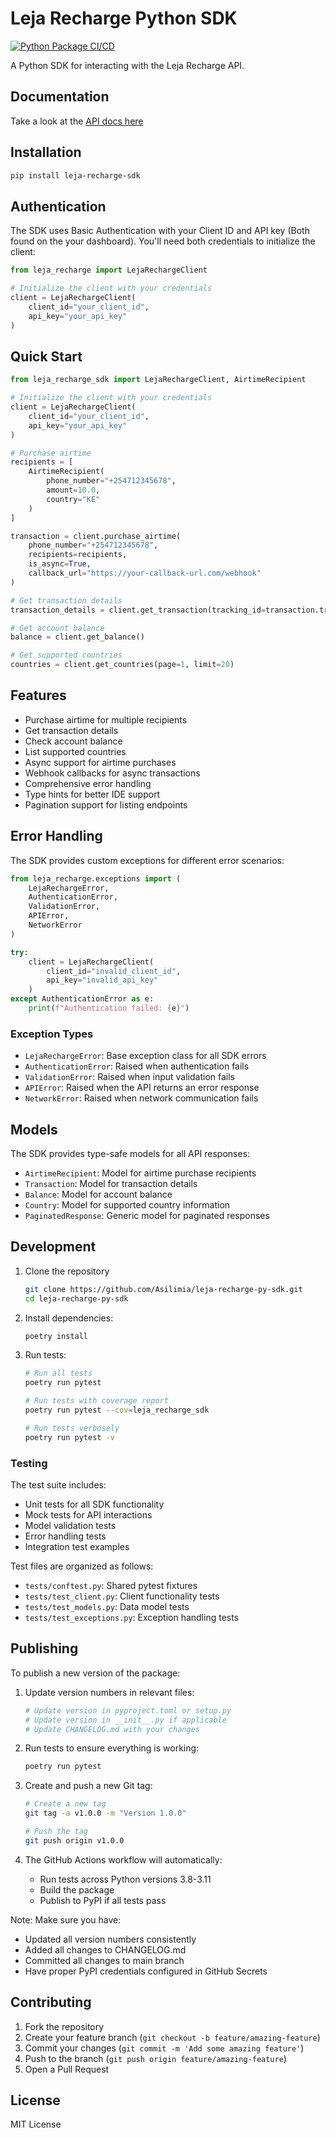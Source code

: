 # Leja Recharge Python SDK

[![Python Package CI/CD](https://github.com/Asilimia/leja-recharge-python-sdk/actions/workflows/workflow.yml/badge.svg)](https://github.com/Asilimia/leja-recharge-python-sdk/actions/workflows/workflow.yml)

A Python SDK for interacting with the Leja Recharge API.

## Documentation
Take a look at the [API docs here](https://recharge.leja.co.ke/redoc)

## Installation

```bash
pip install leja-recharge-sdk
```

## Authentication

The SDK uses Basic Authentication with your Client ID and API key (Both found on the your dashboard). You'll need both credentials to initialize the client:

```python
from leja_recharge import LejaRechargeClient

# Initialize the client with your credentials
client = LejaRechargeClient(
    client_id="your_client_id",
    api_key="your_api_key"
)
```

## Quick Start

```python
from leja_recharge_sdk import LejaRechargeClient, AirtimeRecipient

# Initialize the client with your credentials
client = LejaRechargeClient(
    client_id="your_client_id",
    api_key="your_api_key"
)

# Purchase airtime
recipients = [
    AirtimeRecipient(
        phone_number="+254712345678",
        amount=10.0,
        country="KE"
    )
]

transaction = client.purchase_airtime(
    phone_number="+254712345678",
    recipients=recipients,
    is_async=True,
    callback_url="https://your-callback-url.com/webhook"
)

# Get transaction details
transaction_details = client.get_transaction(tracking_id=transaction.tracking_id)

# Get account balance
balance = client.get_balance()

# Get supported countries
countries = client.get_countries(page=1, limit=20)
```

## Features

- Purchase airtime for multiple recipients
- Get transaction details
- Check account balance
- List supported countries
- Async support for airtime purchases
- Webhook callbacks for async transactions
- Comprehensive error handling
- Type hints for better IDE support
- Pagination support for listing endpoints

## Error Handling

The SDK provides custom exceptions for different error scenarios:

```python
from leja_recharge.exceptions import (
    LejaRechargeError,
    AuthenticationError,
    ValidationError,
    APIError,
    NetworkError
)

try:
    client = LejaRechargeClient(
        client_id="invalid_client_id",
        api_key="invalid_api_key"
    )
except AuthenticationError as e:
    print(f"Authentication failed: {e}")
```

### Exception Types

- `LejaRechargeError`: Base exception class for all SDK errors
- `AuthenticationError`: Raised when authentication fails
- `ValidationError`: Raised when input validation fails
- `APIError`: Raised when the API returns an error response
- `NetworkError`: Raised when network communication fails

## Models

The SDK provides type-safe models for all API responses:

- `AirtimeRecipient`: Model for airtime purchase recipients
- `Transaction`: Model for transaction details
- `Balance`: Model for account balance
- `Country`: Model for supported country information
- `PaginatedResponse`: Generic model for paginated responses

## Development

1. Clone the repository
   ```bash
   git clone https://github.com/Asilimia/leja-recharge-py-sdk.git
   cd leja-recharge-py-sdk
   ```

2. Install dependencies:
   ```bash
   poetry install
   ```

3. Run tests:
   ```bash
   # Run all tests
   poetry run pytest

   # Run tests with coverage report
   poetry run pytest --cov=leja_recharge_sdk

   # Run tests verbosely
   poetry run pytest -v
   ```

### Testing

The test suite includes:

- Unit tests for all SDK functionality
- Mock tests for API interactions
- Model validation tests
- Error handling tests
- Integration test examples

Test files are organized as follows:
- `tests/conftest.py`: Shared pytest fixtures
- `tests/test_client.py`: Client functionality tests
- `tests/test_models.py`: Data model tests
- `tests/test_exceptions.py`: Exception handling tests

## Publishing

To publish a new version of the package:

1. Update version numbers in relevant files:
   ```bash
   # Update version in pyproject.toml or setup.py
   # Update version in __init__.py if applicable
   # Update CHANGELOG.md with your changes
   ```

2. Run tests to ensure everything is working:
   ```bash
   poetry run pytest
   ```

3. Create and push a new Git tag:
   ```bash
   # Create a new tag
   git tag -a v1.0.0 -m "Version 1.0.0"
   
   # Push the tag
   git push origin v1.0.0
   ```

4. The GitHub Actions workflow will automatically:
   - Run tests across Python versions 3.8-3.11
   - Build the package
   - Publish to PyPI if all tests pass

Note: Make sure you have:
- Updated all version numbers consistently
- Added all changes to CHANGELOG.md
- Committed all changes to main branch
- Have proper PyPI credentials configured in GitHub Secrets

## Contributing

1. Fork the repository
2. Create your feature branch (`git checkout -b feature/amazing-feature`)
3. Commit your changes (`git commit -m 'Add some amazing feature'`)
4. Push to the branch (`git push origin feature/amazing-feature`)
5. Open a Pull Request

## License

MIT License 